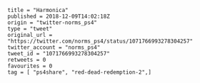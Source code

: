 ```
title = "Harmonica"
published = 2018-12-09T14:02:18Z
origin = "twitter-norms_ps4"
type = "tweet"
original_url = "https://twitter.com/norms_ps4/status/1071766993278304257"
twitter_account = "norms_ps4"
tweet_id = "1071766993278304257"
retweets = 0
favourites = 0
tag = [ "ps4share", "red-dead-redemption-2",]
```

<p class='image'><img src='https://mnf.m17s.net/2018/12/09/Dt-uZeyWoAEpl5v.jpg' alt=''></p>

